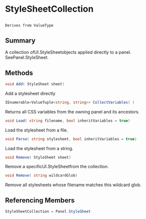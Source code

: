 # StyleSheetCollection

## 
```c#
Derives from ValueType
```

## Summary

A collection ofUI.StyleSheetobjects applied directly to a panel.
SeePanel.StyleSheet.
## Methods

```c#
void Add( StyleSheet sheet) 
```
Add a stylesheet directly
```c#
IEnumerable<ValueTuple<string, string>> CollectVariables( ) 
```
Returns all CSS variables from the owning panel and its ancestors.
```c#
void Load( string filename, bool inheritVariables = true) 
```
Load the stylesheet from a file.
```c#
void Parse( string stylesheet, bool inheritVariables = true) 
```
Load the stylesheet from a string.
```c#
void Remove( StyleSheet sheet) 
```
Remove a specificUI.StyleSheetfrom the collection.
```c#
void Remove( string wildcardGlob) 
```
Remove all stylesheets whose filename matches this wildcard glob.
## Referencing Members

```c#
StyleSheetCollection = Panel.StyleSheet
```
